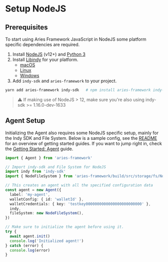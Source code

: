 # Setup NodeJS

## Prerequisites

To start using Aries Framework JavaScript in NodeJS some platform specific dependencies are required.

1. Install [NodeJS](https://nodejs.org) (v12+) and [Python 3](https://www.python.org/downloads/)
2. Install [Libindy](https://github.com/hyperledger/indy-sdk) for your platform.
   - [macOS](../docs/libindy/macos.md)
   - [Linux](../docs/libindy/linux.md)
   - [Windows](../docs/libindy/windows.md)
3. Add `indy-sdk` and `aries-framework` to your project.

```bash
yarn add aries-framework indy-sdk   # npm install aries-framework indy-sdk
```

> ⚠️ If making use of NodeJS > 12, make sure you're also using indy-sdk >= 1.16.0-dev-1633

## Agent Setup

Initializing the Agent also requires some NodeJS specific setup, mainly for the Indy SDK and File System. Below is a sample config, see the [README](../README.md#getting-started) for an overview of getting started guides. If you want to jump right in, check the [Getting Started: Agent](./getting-started/0-agent.md) guide.

```ts
import { Agent } from 'aries-framework'

// Import indy-sdk and File System for NodeJS
import indy from 'indy-sdk'
import { NodeFileSystem } from 'aries-framework/build/src/storage/fs/NodeFileSystem'

// This creates an agent with all the specified configuration data
const agent = new Agent({
  label: 'my-agent',
  walletConfig: { id: 'walletId' },
  walletCredentials: { key: 'testkey0000000000000000000000000' },
  indy,
  fileSystem: new NodeFileSystem(),
})

// Make sure to initialize the agent before using it.
try {
  await agent.init()
  console.log('Initialized agent!')
} catch (error) {
  console.log(error)
}
```
